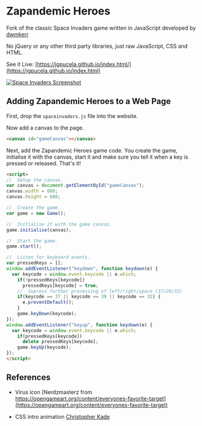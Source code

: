 # Zapandemic Heroes

Fork of the classic Space Invaders game written in JavaScript developed by [dwmkerr](https://dwmkerr.github.io/spaceinvaders/) 

No jQuery or any other third party libraries, just raw JavaScript, CSS and HTML.

See it Live: [https://jgpucela.github.io/index.html/](https://jgpucela.github.io/index.html)

[![Space Invaders Screenshot](./screenshot.jpg "Space Invaders Screenshot")](https://jgpucela.github.io/zapandemicheroes/)


## Adding Zapandemic Heroes to a Web Page

First, drop the `spaceinvaders.js` file into the website.

Now add a canvas to the page.

```html
<canvas id="gameCanvas"></canvas>
```

Next, add the Zapandemic Heroes game code. You create the game, initialise it with the canvas, start it and make sure you tell it when a key is pressed or released. That's it!

```html
<script>
//  Setup the canvas.
var canvas = document.getElementById("gameCanvas");
canvas.width = 800;
canvas.height = 600;

//  Create the game.
var game = new Game();

//  Initialise it with the game canvas.
game.initialise(canvas);

//  Start the game.
game.start();

//  Listen for keyboard events.
var pressedKeys = [];
window.addEventListener("keydown", function keydown(e) {
  var keycode = window.event.keycode || e.which;
    if(!pressedKeys[keycode])
      pressedKeys[keycode] = true;
    //  Supress further processing of left/right/space (37/29/32)
    if(keycode == 37 || keycode == 39 || keycode == 32) {
      e.preventDefault();
    }
    game.keyDown(keycode);
});
window.addEventListener("keyup", function keydown(e) {
  var keycode = window.event.keycode || e.which;
    if(pressedKeys[keycode])
      delete pressedKeys[keycode];
    game.keyUp(keycode);
});
</script>
```

## References

- Virus icon  [Nerdzmasterz from https://opengameart.org/content/everyones-favorite-target](https://opengameart.org/content/everyones-favorite-target)

- CSS intro animation [Christopher Kade](https://codepen.io/christopherkade/pen/rJVPjz)
